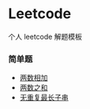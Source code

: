 # Leetcode

个人 leetcode 解题模板

### 简单题

- [两数相加](/leetcode/add-two-numbers/index.html)
- [两数之和](/leetcode/two-sum/index.html)
- [无重复最长子串](/leetcode/longest-substring/index.html)
